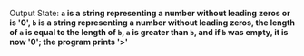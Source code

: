 Output State: **`a` is a string representing a number without leading zeros or is '0', `b` is a string representing a number without leading zeros, the length of `a` is equal to the length of `b`, `a` is greater than `b`, and if `b` was empty, it is now '0'; the program prints '>'**
